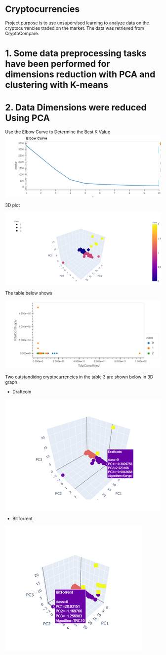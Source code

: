 # Cryptocurrencies


Project purpose is to use unsupervised learning to analyze data on the cryptocurrencies traded on the market.
The data was retrieved from CryptoCompare.

# 1. Some data preprocessing tasks have been performed for dimensions reduction with PCA and clustering with K-means

# 2. Data Dimensions were reduced Using PCA
 

Use the Elbow Curve to Determine the Best K Value
![Chart1](Capture0.PNG)




3D plot

![Chart2](Capture1.PNG)




The table below shows 

![Chart3](Capture2.PNG)



Two outstandidng cryptocurrencies in the table 3 are shown below in 3D graph
 - Draftcoin
 
![Chart4](Capture1.1.PNG)

  - BitTorrent

![Chart5](Capture1.2.png)
